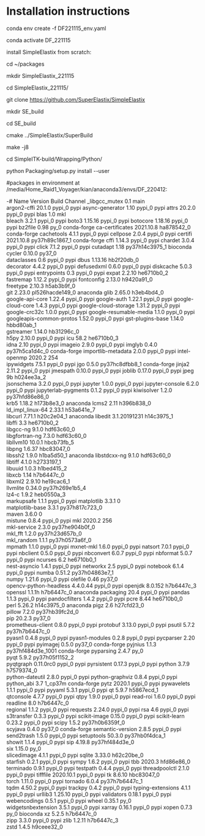 # Installation instructions
conda env create -f DF221115_env.yaml

conda activate DF_221115

install SimpleElastix from scratch:

cd ~/packages

mkdir SimpleElastix_221115

cd SimpleElastix_221115/

git clone https://github.com/SuperElastix/SimpleElastix

mkdir SE_build

cd SE_build

cmake ../SimpleElastix/SuperBuild

make -j8

cd SimpleITK-build/Wrapping/Python/

python Packaging/setup.py install --user

#packages in environment at /media/Home_Raid1_Voyager/kian/anaconda3/envs/DF_220412:

-# Name                    Version                   Build  Channel
_libgcc_mutex             0.1                        main  
argon2-cffi               20.1.0                   pypi_0    pypi
async-generator           1.10                     pypi_0    pypi
attrs                     20.2.0                   pypi_0    pypi
blas                      1.0                         mkl  
bleach                    3.2.1                    pypi_0    pypi
boto3                     1.15.16                  pypi_0    pypi
botocore                  1.18.16                  pypi_0    pypi
bz2file                   0.98                       py_0    conda-forge
ca-certificates           2021.10.8            ha878542_0    conda-forge
cachetools                4.1.1                    pypi_0    pypi
cellpose                  2.0.4                    pypi_0    pypi
certifi                   2021.10.8        py37h89c1867_1    conda-forge
cffi                      1.14.3                   pypi_0    pypi
chardet                   3.0.4                    pypi_0    pypi
click                     7.1.2                    pypi_0    pypi
cutadapt                  1.18             py37h14c3975_1    bioconda
cycler                    0.10.0                   py37_0  
dataclasses               0.6                      pypi_0    pypi
dbus                      1.13.16              hb2f20db_0  
decorator                 4.4.2                    pypi_0    pypi
defusedxml                0.6.0                    pypi_0    pypi
diskcache                 5.0.3                    pypi_0    pypi
entrypoints               0.3                      pypi_0    pypi
expat                     2.2.10               he6710b0_2  
fastremap                 1.12.2                   pypi_0    pypi
fontconfig                2.13.0               h9420a91_0  
freetype                  2.10.3               h5ab3b9f_0  
git                       2.23.0          pl526hacde149_0    anaconda
glib                      2.65.0               h3eb4bd4_0  
google-api-core           1.22.4                   pypi_0    pypi
google-auth               1.22.1                   pypi_0    pypi
google-cloud-core         1.4.3                    pypi_0    pypi
google-cloud-storage      1.31.2                   pypi_0    pypi
google-crc32c             1.0.0                    pypi_0    pypi
google-resumable-media    1.1.0                    pypi_0    pypi
googleapis-common-protos  1.52.0                   pypi_0    pypi
gst-plugins-base          1.14.0               hbbd80ab_1  
gstreamer                 1.14.0               hb31296c_0  
h5py                      2.10.0                   pypi_0    pypi
icu                       58.2                 he6710b0_3  
idna                      2.10                     pypi_0    pypi
imageio                   2.9.0                    pypi_0    pypi
imglyb                    0.4.0            py37h5ca1d4c_0    conda-forge
importlib-metadata        2.0.0                    pypi_0    pypi
intel-openmp              2020.2                      254  
ipywidgets                7.5.1                    pypi_0    pypi
jgo                       0.5.0            py37hc8dfbb8_1    conda-forge
jinja2                    2.11.2                   pypi_0    pypi
jmespath                  0.10.0                   pypi_0    pypi
joblib                    0.17.0                   pypi_0    pypi
jpeg                      9b                   h024ee3a_2  
jsonschema                3.2.0                    pypi_0    pypi
jupyter                   1.0.0                    pypi_0    pypi
jupyter-console           6.2.0                    pypi_0    pypi
jupyterlab-pygments       0.1.2                    pypi_0    pypi
kiwisolver                1.2.0            py37hfd86e86_0  
krb5                      1.18.2               h173b8e3_0    anaconda
lcms2                     2.11                 h396b838_0  
ld_impl_linux-64          2.33.1               h53a641e_7  
libcurl                   7.71.1               h20c2e04_1    anaconda
libedit                   3.1.20191231         h14c3975_1  
libffi                    3.3                  he6710b0_2  
libgcc-ng                 9.1.0                hdf63c60_0  
libgfortran-ng            7.3.0                hdf63c60_0  
libllvm10                 10.0.1               hbcb73fb_5  
libpng                    1.6.37               hbc83047_0  
libssh2                   1.9.0                h1ba5d50_1    anaconda
libstdcxx-ng              9.1.0                hdf63c60_0  
libtiff                   4.1.0                h2733197_1  
libuuid                   1.0.3                h1bed415_2  
libxcb                    1.14                 h7b6447c_0  
libxml2                   2.9.10               he19cac6_1  
llvmlite                  0.34.0           py37h269e1b5_4  
lz4-c                     1.9.2                heb0550a_3  
markupsafe                1.1.1                    pypi_0    pypi
matplotlib                3.3.1                         0  
matplotlib-base           3.3.1            py37h817c723_0  
maven                     3.6.0                         0  
mistune                   0.8.4                    pypi_0    pypi
mkl                       2020.2                      256  
mkl-service               2.3.0            py37he904b0f_0  
mkl_fft                   1.2.0            py37h23d657b_0  
mkl_random                1.1.1            py37h0573a6f_0  
mpmath                    1.1.0                    pypi_0    pypi
mxnet-mkl                 1.6.0                    pypi_0    pypi
natsort                   7.0.1                    pypi_0    pypi
nbclient                  0.5.0                    pypi_0    pypi
nbconvert                 6.0.7                    pypi_0    pypi
nbformat                  5.0.7                    pypi_0    pypi
ncurses                   6.2                  he6710b0_1  
nest-asyncio              1.4.1                    pypi_0    pypi
networkx                  2.5                      pypi_0    pypi
notebook                  6.1.4                    pypi_0    pypi
numba                     0.51.2           py37h04863e7_1  
numpy                     1.21.6                   pypi_0    pypi
olefile                   0.46                     py37_0  
opencv-python-headless    4.4.0.44                 pypi_0    pypi
openjdk                   8.0.152              h7b6447c_3  
openssl                   1.1.1h               h7b6447c_0    anaconda
packaging                 20.4                     pypi_0    pypi
pandas                    1.1.3                    pypi_0    pypi
pandocfilters             1.4.2                    pypi_0    pypi
pcre                      8.44                 he6710b0_0  
perl                      5.26.2               h14c3975_0    anaconda
pigz                      2.6                  h27cfd23_0  
pillow                    7.2.0            py37hb39fc2d_0  
pip                       20.2.3                   py37_0  
prometheus-client         0.8.0                    pypi_0    pypi
protobuf                  3.13.0                   pypi_0    pypi
psutil                    5.7.2            py37h7b6447c_0  
pyasn1                    0.4.8                    pypi_0    pypi
pyasn1-modules            0.2.8                    pypi_0    pypi
pycparser                 2.20                     pypi_0    pypi
pyimagej                  0.5.0                    py37_0    conda-forge
pyjnius                   1.1.3           py37hf484d3e_1001    conda-forge
pyparsing                 2.4.7                      py_0  
pyqt                      5.9.2            py37h05f1152_2  
pyqtgraph                 0.11.0rc0                pypi_0    pypi
pyrsistent                0.17.3                   pypi_0    pypi
python                    3.7.9                h7579374_0  
python-dateutil           2.8.0                    pypi_0    pypi
python-graphviz           0.8.4                    pypi_0    pypi
python_abi                3.7                     1_cp37m    conda-forge
pytz                      2020.1                   pypi_0    pypi
pywavelets                1.1.1                    pypi_0    pypi
pyyaml                    5.3.1                    pypi_0    pypi
qt                        5.9.7                h5867ecd_1  
qtconsole                 4.7.7                    pypi_0    pypi
qtpy                      1.9.0                    pypi_0    pypi
read-roi                  1.6.0                    pypi_0    pypi
readline                  8.0                  h7b6447c_0  
regional                  1.1.2                    pypi_0    pypi
requests                  2.24.0                   pypi_0    pypi
rsa                       4.6                      pypi_0    pypi
s3transfer                0.3.3                    pypi_0    pypi
scikit-image              0.15.0                   pypi_0    pypi
scikit-learn              0.23.2                   pypi_0    pypi
scipy                     1.5.2            py37h0b6359f_0  
scyjava                   0.4.0                    py37_0    conda-forge
semantic-version          2.8.5                    pypi_0    pypi
send2trash                1.5.0                    pypi_0    pypi
setuptools                50.3.0           py37hb0f4dca_1  
showit                    1.1.4                    pypi_0    pypi
sip                       4.19.8           py37hf484d3e_0  
six                       1.15.0                     py_0  
slicedimage               4.1.1                    pypi_0    pypi
sqlite                    3.33.0               h62c20be_0  
starfish                  0.2.1                    pypi_0    pypi
sympy                     1.6.2                    pypi_0    pypi
tbb                       2020.3               hfd86e86_0  
terminado                 0.9.1                    pypi_0    pypi
testpath                  0.4.4                    pypi_0    pypi
threadpoolctl             2.1.0                    pypi_0    pypi
tifffile                  2020.10.1                pypi_0    pypi
tk                        8.6.10               hbc83047_0  
torch                     1.11.0                   pypi_0    pypi
tornado                   6.0.4            py37h7b6447c_1  
tqdm                      4.50.2                   pypi_0    pypi
trackpy                   0.4.2                    pypi_0    pypi
typing-extensions         4.1.1                    pypi_0    pypi
urllib3                   1.25.10                  pypi_0    pypi
validators                0.18.1                   pypi_0    pypi
webencodings              0.5.1                    pypi_0    pypi
wheel                     0.35.1                     py_0  
widgetsnbextension        3.5.1                    pypi_0    pypi
xarray                    0.16.1                   pypi_0    pypi
xopen                     0.7.3                      py_0    bioconda
xz                        5.2.5                h7b6447c_0  
zipp                      3.3.0                    pypi_0    pypi
zlib                      1.2.11               h7b6447c_3  
zstd                      1.4.5                h9ceee32_0  
